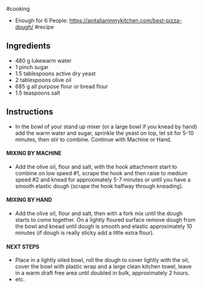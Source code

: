 #cooking

- Enough for 6 People: https://anitalianinmykitchen.com/best-pizza-dough/ #recipe

## Ingredients

- 480 g lukewarm water
- 1 pinch sugar
- 1.5 tablespoons active dry yeast
- 2 tablespoons olive oil
- 685 g all purpose flour or bread flour
- 1.5 teaspoons salt

## Instructions

- In the bowl of your stand up mixer (or a large bowl if you knead by hand) add the warm water and sugar, sprinkle the yeast on top, let sit for 5-10 minutes, then stir to combine. Continue with Machine or Hand.


#### MIXING BY MACHINE

- Add the olive oil, flour and salt, with the hook attachment start to combine on low speed #1, scrape the hook and then raise to medium speed #2 and knead for approximately 5-7 minutes or until you have a smooth elastic dough (scrape the hook halfway through kneading).  


#### MIXING BY HAND

- Add the olive oil, flour and salt, then with a fork mix until the dough starts to come together. On a lightly floured surface remove dough from the bowl and knead until dough is smooth and elastic approximately 10 minutes (if dough is really sticky add a little extra flour). 


#### NEXT STEPS

- Place in a lightly oiled bowl, roll the dough to cover lightly with the oil, cover the bowl with plastic wrap and a large clean kitchen towel, leave in a warm draft free area until doubled in bulk, approximately 2 hours.
- etc.